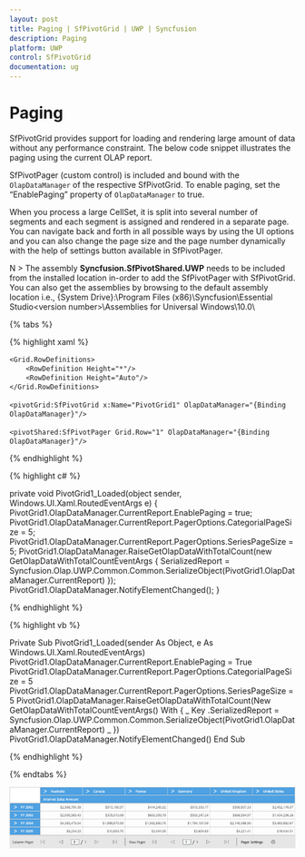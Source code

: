 ```yaml
---
layout: post
title: Paging | SfPivotGrid | UWP | Syncfusion
description: Paging
platform: UWP
control: SfPivotGrid
documentation: ug
---
```


# Paging

SfPivotGrid provides support for loading and rendering large amount of data without any performance constraint. The below code snippet illustrates the paging using the current OLAP report.

SfPivotPager (custom control) is included and bound with the `OlapDataManager` of the respective SfPivotGrid. To enable paging, set the “EnablePaging” property of `OlapDataManager` to true.

When you process a large CellSet, it is split into several number of segments and each segment is assigned and rendered in a separate page. You can navigate back and forth in all possible ways by using the UI options and you can also change the page size and the page number dynamically with the help of settings button available in SfPivotPager.

N > The assembly **Syncfusion.SfPivotShared.UWP** needs to be included from the installed location in-order to add the SfPivotPager with SfPivotGrid. You can also get the assemblies by browsing to the default assembly location i.e., {System Drive}:\Program Files (x86)\Syncfusion\Essential Studio\<version number>\Assemblies for Universal Windows\10.0\

{% tabs %}

{% highlight xaml %}

<Grid Background="{ThemeResource ApplicationPageBackgroundThemeBrush}">
    <Grid.DataContext>
        <local:ViewModel/>
    </Grid.DataContext>

    <Grid.RowDefinitions>
        <RowDefinition Height="*"/>
        <RowDefinition Height="Auto"/>
    </Grid.RowDefinitions>

    <pivotGrid:SfPivotGrid x:Name="PivotGrid1" OlapDataManager="{Binding OlapDataManager}"/>

    <pivotShared:SfPivotPager Grid.Row="1" OlapDataManager="{Binding OlapDataManager}"/>
</Grid>

{% endhighlight %}

{% highlight c# %}

private void PivotGrid1_Loaded(object sender, Windows.UI.Xaml.RoutedEventArgs e)
{
    PivotGrid1.OlapDataManager.CurrentReport.EnablePaging = true;
    PivotGrid1.OlapDataManager.CurrentReport.PagerOptions.CategorialPageSize = 5;
    PivotGrid1.OlapDataManager.CurrentReport.PagerOptions.SeriesPageSize = 5;
    PivotGrid1.OlapDataManager.RaiseGetOlapDataWithTotalCount(new GetOlapDataWithTotalCountEventArgs
    {
        SerializedReport = Syncfusion.Olap.UWP.Common.Common.SerializeObject(PivotGrid1.OlapDataManager.CurrentReport)
    });
    PivotGrid1.OlapDataManager.NotifyElementChanged();
}

{% endhighlight %}

{% highlight vb %}

Private Sub PivotGrid1_Loaded(sender As Object, e As Windows.UI.Xaml.RoutedEventArgs)
PivotGrid1.OlapDataManager.CurrentReport.EnablePaging = True
PivotGrid1.OlapDataManager.CurrentReport.PagerOptions.CategorialPageSize = 5
PivotGrid1.OlapDataManager.CurrentReport.PagerOptions.SeriesPageSize = 5
PivotGrid1.OlapDataManager.RaiseGetOlapDataWithTotalCount(New GetOlapDataWithTotalCountEventArgs() With { _
    Key .SerializedReport = Syncfusion.Olap.UWP.Common.Common.SerializeObject(PivotGrid1.OlapDataManager.CurrentReport) _
})
PivotGrid1.OlapDataManager.NotifyElementChanged()
End Sub

{% endhighlight %}

{% endtabs %}

![](Paging_images/Paging_image1.png)